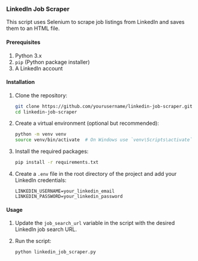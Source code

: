 ### LinkedIn Job Scraper

This script uses Selenium to scrape job listings from LinkedIn and saves them to an HTML file.

#### Prerequisites

1. Python 3.x
2. `pip` (Python package installer)
3. A LinkedIn account

#### Installation

1. Clone the repository:

    ```sh
    git clone https://github.com/yourusername/linkedin-job-scraper.git
    cd linkedin-job-scraper
    ```

2. Create a virtual environment (optional but recommended):

    ```sh
    python -m venv venv
    source venv/bin/activate  # On Windows use `venv\Scripts\activate`
    ```

3. Install the required packages:

    ```sh
    pip install -r requirements.txt
    ```

4. Create a `.env` file in the root directory of the project and add your LinkedIn credentials:

    ```env
    LINKEDIN_USERNAME=your_linkedin_email
    LINKEDIN_PASSWORD=your_linkedin_password
    ```

#### Usage

1. Update the `job_search_url` variable in the script with the desired LinkedIn job search URL.

2. Run the script:

    ```sh
    python linkedin_job_scraper.py
    ```
